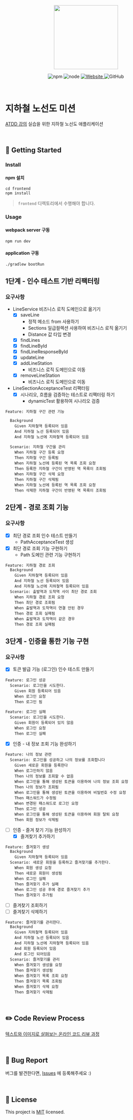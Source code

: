 <p align="center">
    <img width="200px;" src="https://raw.githubusercontent.com/woowacourse/atdd-subway-admin-frontend/master/images/main_logo.png"/>
</p>
<p align="center">
  <img alt="npm" src="https://img.shields.io/badge/npm-6.14.15-blue">
  <img alt="node" src="https://img.shields.io/badge/node-14.18.2-blue">
  <a href="https://edu.nextstep.camp/c/R89PYi5H" alt="nextstep atdd">
    <img alt="Website" src="https://img.shields.io/website?url=https%3A%2F%2Fedu.nextstep.camp%2Fc%2FR89PYi5H">
  </a>
  <img alt="GitHub" src="https://img.shields.io/github/license/next-step/atdd-subway-admin">
</p>

<br>

# 지하철 노선도 미션
[ATDD 강의](https://edu.nextstep.camp/c/R89PYi5H) 실습을 위한 지하철 노선도 애플리케이션

<br>

## 🚀 Getting Started

### Install
#### npm 설치
```
cd frontend
npm install
```
> `frontend` 디렉토리에서 수행해야 합니다.

### Usage
#### webpack server 구동
```
npm run dev
```
#### application 구동
```
./gradlew bootRun
```

## 1단계 - 인수 테스트 기반 리팩터링

### 요구사항

- LineService 비즈니스 로직 도메인으로 옮기기
  - [X] saveLine
    - 정적 메소드 from 사용하기
    - Sections 일급컬렉션 사용하여 비즈니스 로직 옮기기
    - Distance 값 타입 변경
  - [X] findLines
  - [X] findLineById
  - [X] findLineResponseById
  - [X] updateLine
  - [X] addLineStation
    - 비즈니스 로직 도메인으로 이동
  - [X] removeLineStation
    - 비즈니스 로직 도메인으로 이동

- LineSectionAcceptanceTest 리팩터링
  - [X] 시나리오, 흐름을 검증하는 테스트로 리팩터링 하기
    - dynamicTest 활용하여 시나리오 검증

```
Feature: 지하철 구간 관련 기능

  Background 
    Given 지하철역 등록되어 있음
    And 지하철 노선 등록되어 있음
    And 지하철 노선에 지하철역 등록되어 있음

  Scenario: 지하철 구간을 관리
    When 지하철 구간 등록 요청
    Then 지하철 구간 등록됨
    When 지하철 노선에 등록된 역 목록 조회 요청
    Then 등록한 지하철 구간이 반영된 역 목록이 조회됨
    When 지하철 구간 삭제 요청
    Then 지하철 구간 삭제됨
    When 지하철 노선에 등록된 역 목록 조회 요청
    Then 삭제한 지하철 구간이 반영된 역 목록이 조회됨
```

## 2단계 - 경로 조회 기능

### 요구사항

- [X] 최단 경로 조회 인수 테스트 만들기
  - PathAcceptanceTest 생성
- [X] 최단 경로 조회 기능 구현하기
  - Path 도메인 관련 기능 구현하기

```
Feature: 지하철 경로 조회
  Background
    Given 지하철역 등록되어 있음
    And 지하철 노선 등록되어 있음
    And 지하철 노선에 지하철역 등록되어 있음
  Scenario: 출발역과 도착역 사이 최단 경로 조회
    When 지하철 경로 조회 요청
    Then 최단 경로 조회됨
    When 출발역과 도착역이 연결 안된 경우
    Then 경로 조회 실패됨
    When 출발역과 도착역이 같은 경우
    Then 경로 조회 실패됨
```

## 3단계 - 인증을 통한 기능 구현

### 요구사항

- [X] 토큰 발급 기능 (로그인) 인수 테스트 만들기

```
Feature: 로그인 성공
  Scenario: 로그인을 시도한다.
    Given 회원 등록되어 있음
    When 로그인 요청
    Then 로그인 됨
    
Feature: 로그인 실패
  Scenario: 로그인을 시도한다.
    Given 회원이 등록되어 있지 않음
    When 로그인 요청
    Then 로그인 실패
```

- [X] 인증 - 내 정보 조회 기능 완성하기

```
Feature: 나의 정보 관련
  Scenario: 로그인을 성공하고 나의 정보를 조회합니다
    Given 새로운 회원을 등록한다
    When 로그인하지 않음
    Then 나의 정보를 조회할 수 없음
    When 로그인을 통해 생성된 토큰을 이용하여 나의 정보 조회 요청
    Then 나의 정보가 조회됨
    When 로그인을 통해 생성된 토큰을 이용하여 비밀번호 수정 요청
    Then 패스워드가 수정됨
    When 변경된 패스워드로 로그인 요청
    Then 로그인 성공
    When 로그인을 통해 생성된 토큰을 이용하여 회원 탈퇴 요청
    Then 회원 정보가 삭제됨
```

- [ ] 인증 - 즐겨 찾기 기능 완성하기
  - [X] 즐겨찾기 추가하기

```
Feature: 즐겨찾기 생성
  Background
    Given 지하철역 등록되어 있음
  Scenario: 새로운 회원을 등록하고 즐겨찾기를 추가한다.
    When 회원 생성 요청
    Then 새로운 회원이 생성됨
    When 로그인 실패
    Then 즐겨찾기 추가 실패
    When 로그인 성공 후에 경로 즐겨찾기 추가
    Then 즐겨찾기 추가됨
```

  - [ ] 즐겨찾기 조회하기
  - [ ] 즐겨찾기 삭제하기

```
Feature: 즐겨찾기를 관리한다.
  Background 
    Given 지하철역 등록되어 있음
    And 지하철 노선 등록되어 있음
    And 지하철 노선에 지하철역 등록되어 있음
    And 회원 등록되어 있음
    And 로그인 되어있음
  Scenario: 즐겨찾기를 관리
    When 즐겨찾기 생성을 요청
    Then 즐겨찾기 생성됨
    When 즐겨찾기 목록 조회 요청
    Then 즐겨찾기 목록 조회됨
    When 즐겨찾기 삭제 요청
    Then 즐겨찾기 삭제됨
```

<br>

## ✏️ Code Review Process
[텍스트와 이미지로 살펴보는 온라인 코드 리뷰 과정](https://github.com/next-step/nextstep-docs/tree/master/codereview)

<br>

## 🐞 Bug Report

버그를 발견한다면, [Issues](https://github.com/next-step/atdd-subway-service/issues) 에 등록해주세요 :)

<br>

## 📝 License

This project is [MIT](https://github.com/next-step/atdd-subway-service/blob/master/LICENSE.md) licensed.
